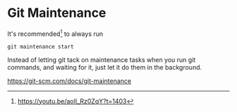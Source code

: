 
# Git Maintenance

It's recommended[^1] to always run
```
git maintenance start
```

Instead of letting git tack on maintenance tasks when you run git commands, and waiting for it, just let it do them in the background.

https://git-scm.com/docs/git-maintenance

[^1]: https://youtu.be/aolI_Rz0ZqY?t=1403